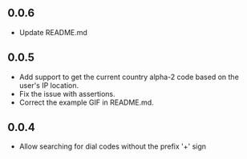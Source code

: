 ## 0.0.6

* Update README.md

## 0.0.5

* Add support to get the current country alpha-2 code based on the user's IP location. 
* Fix the issue with assertions. 
* Correct the example GIF in README.md.

## 0.0.4

* Allow searching for dial codes without the prefix '+' sign


